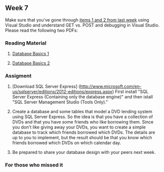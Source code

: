 ## Week 7

Make sure that you've gone through [items 1 and 2 from last week](./week-6/README.md) using Visual Studio and understand GET vs. POST and debugging in Visual Studio.  Please read the following two PDFs:

### Reading Material
1. [Database Basics 1](./SQL-Chapter-3.pdf)

2. [Database Basics 2](./SQL-Chapter-3-Pt2.pdf)

### Assigment
1. [Download SQL Server Express] (http://www.microsoft.com/en-us/sqlserver/editions/2012-editions/express.aspx)  First install "SQL Server Express (Containing only the database engine)" and then istall "SQL Server Management Studio (Tools Only)."

2. Create a database and some tables that model a DVD lending system using SQL Server Express.  So the idea is that you have a collection of DVDs and that you have some friends who like borrowing them.  Since you don't like giving away your DVDs,  you want to create a simple database to track which friends borrowed which DVDs.  The details are up to you to implement, but the result should be that you know which friends borrowed which DVDs on which calendar day.

3. Be prepared to share your database design with your peers next week.

### For those who missed it
